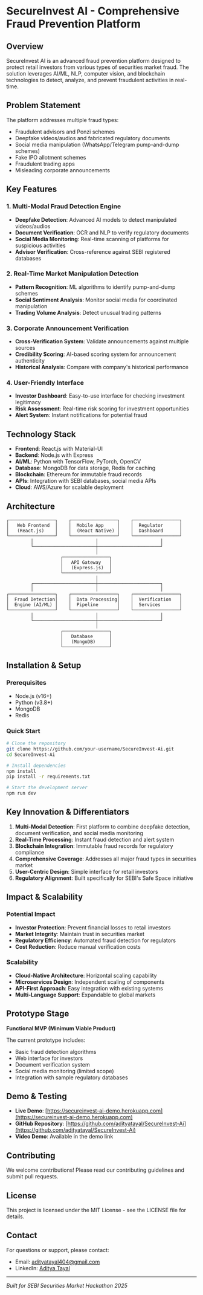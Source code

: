 # SecureInvest AI - Comprehensive Fraud Prevention Platform

## Overview
SecureInvest AI is an advanced fraud prevention platform designed to protect retail investors from various types of securities market fraud. The solution leverages AI/ML, NLP, computer vision, and blockchain technologies to detect, analyze, and prevent fraudulent activities in real-time.

## Problem Statement
The platform addresses multiple fraud types:
- Fraudulent advisors and Ponzi schemes
- Deepfake videos/audios and fabricated regulatory documents
- Social media manipulation (WhatsApp/Telegram pump-and-dump schemes)
- Fake IPO allotment schemes
- Fraudulent trading apps
- Misleading corporate announcements

## Key Features

### 1. Multi-Modal Fraud Detection Engine
- **Deepfake Detection**: Advanced AI models to detect manipulated videos/audios
- **Document Verification**: OCR and NLP to verify regulatory documents
- **Social Media Monitoring**: Real-time scanning of platforms for suspicious activities
- **Advisor Verification**: Cross-reference against SEBI registered databases

### 2. Real-Time Market Manipulation Detection
- **Pattern Recognition**: ML algorithms to identify pump-and-dump schemes
- **Social Sentiment Analysis**: Monitor social media for coordinated manipulation
- **Trading Volume Analysis**: Detect unusual trading patterns

### 3. Corporate Announcement Verification
- **Cross-Verification System**: Validate announcements against multiple sources
- **Credibility Scoring**: AI-based scoring system for announcement authenticity
- **Historical Analysis**: Compare with company's historical performance

### 4. User-Friendly Interface
- **Investor Dashboard**: Easy-to-use interface for checking investment legitimacy
- **Risk Assessment**: Real-time risk scoring for investment opportunities
- **Alert System**: Instant notifications for potential fraud

## Technology Stack
- **Frontend**: React.js with Material-UI
- **Backend**: Node.js with Express
- **AI/ML**: Python with TensorFlow, PyTorch, OpenCV
- **Database**: MongoDB for data storage, Redis for caching
- **Blockchain**: Ethereum for immutable fraud records
- **APIs**: Integration with SEBI databases, social media APIs
- **Cloud**: AWS/Azure for scalable deployment

## Architecture
```
┌─────────────────┐    ┌─────────────────┐    ┌─────────────────┐
│   Web Frontend  │    │  Mobile App     │    │  Regulator      │
│   (React.js)    │    │  (React Native) │    │  Dashboard      │
└─────────────────┘    └─────────────────┘    └─────────────────┘
         │                       │                       │
         └───────────────────────┼───────────────────────┘
                                 │
                    ┌─────────────────┐
                    │   API Gateway   │
                    │   (Express.js)  │
                    └─────────────────┘
                                 │
         ┌───────────────────────┼───────────────────────┐
         │                       │                       │
┌─────────────────┐    ┌─────────────────┐    ┌─────────────────┐
│  Fraud Detection│    │  Data Processing│    │  Verification   │
│  Engine (AI/ML) │    │  Pipeline       │    │  Services       │
└─────────────────┘    └─────────────────┘    └─────────────────┘
         │                       │                       │
         └───────────────────────┼───────────────────────┘
                                 │
                    ┌─────────────────┐
                    │   Database      │
                    │   (MongoDB)     │
                    └─────────────────┘
```

## Installation & Setup

### Prerequisites
- Node.js (v16+)
- Python (v3.8+)
- MongoDB
- Redis

### Quick Start
```bash
# Clone the repository
git clone https://github.com/your-username/SecureInvest-Ai.git
cd SecureInvest-Ai

# Install dependencies
npm install
pip install -r requirements.txt

# Start the development server
npm run dev
```

## Key Innovation & Differentiators

1. **Multi-Modal Detection**: First platform to combine deepfake detection, document verification, and social media monitoring
2. **Real-Time Processing**: Instant fraud detection and alert system
3. **Blockchain Integration**: Immutable fraud records for regulatory compliance
4. **Comprehensive Coverage**: Addresses all major fraud types in securities market
5. **User-Centric Design**: Simple interface for retail investors
6. **Regulatory Alignment**: Built specifically for SEBI's Safe Space initiative

## Impact & Scalability

### Potential Impact
- **Investor Protection**: Prevent financial losses to retail investors
- **Market Integrity**: Maintain trust in securities market
- **Regulatory Efficiency**: Automated fraud detection for regulators
- **Cost Reduction**: Reduce manual verification costs

### Scalability
- **Cloud-Native Architecture**: Horizontal scaling capability
- **Microservices Design**: Independent scaling of components
- **API-First Approach**: Easy integration with existing systems
- **Multi-Language Support**: Expandable to global markets

## Prototype Stage
**Functional MVP (Minimum Viable Product)**

The current prototype includes:
- Basic fraud detection algorithms
- Web interface for investors
- Document verification system
- Social media monitoring (limited scope)
- Integration with sample regulatory databases

## Demo & Testing
- **Live Demo**: [https://secureinvest-ai-demo.herokuapp.com](https://secureinvest-ai-demo.herokuapp.com)
- **GitHub Repository**: [https://github.com/adityatayal/SecureInvest-Ai](https://github.com/adityatayal/SecureInvest-Ai)
- **Video Demo**: Available in the demo link

## Contributing
We welcome contributions! Please read our contributing guidelines and submit pull requests.

## License
This project is licensed under the MIT License - see the LICENSE file for details.

## Contact
For questions or support, please contact:
- Email: adityatayal404@gmail.com
- LinkedIn: [Aditya Tayal](https://linkedin.com/in/adityatayal)

---
*Built for SEBI Securities Market Hackathon 2025*